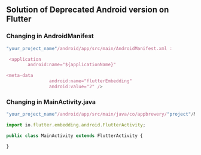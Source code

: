 ## Solution of Deprecated Android version on Flutter

### Changing in AndroidManifest

```javascript
"your_project_name"/android/app/src/main/AndroidManifest.xml : 

 <application
        android:name="${applicationName}"

<meta-data
                android:name="flutterEmbedding"
                android:value="2" />
```

### Changing in MainActivity.java
```javascript
"your_project_name"/android/app/src/main/java/co/appbrewery/"project"/MainActivity.java :

import io.flutter.embedding.android.FlutterActivity;

public class MainActivity extends FlutterActivity {

}
```
